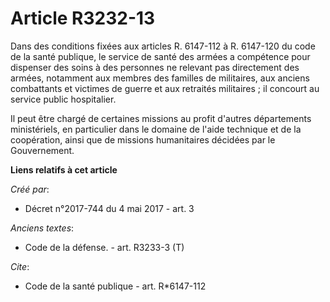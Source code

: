 # Article R3232-13

Dans des conditions fixées aux articles R. 6147-112 à R. 6147-120 du code de la santé publique, le service de santé des
armées a compétence pour dispenser des soins à des personnes ne relevant pas directement des armées, notamment aux membres
des familles de militaires, aux anciens combattants et victimes de guerre et aux retraités militaires ; il concourt au
service public hospitalier. 

Il peut être chargé de certaines missions au profit d'autres départements ministériels, en particulier dans le domaine de
l'aide technique et de la coopération, ainsi que de missions humanitaires décidées par le Gouvernement.

**Liens relatifs à cet article**

_Créé par_:

  - Décret n°2017-744 du 4 mai 2017 - art. 3

_Anciens textes_:

  - Code de la défense. - art. R3233-3 (T)

_Cite_:

  - Code de la santé publique - art. R*6147-112
